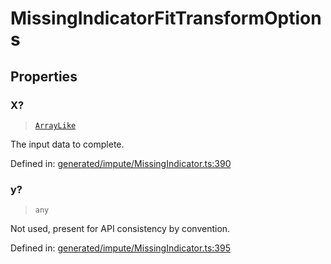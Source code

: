 # MissingIndicatorFitTransformOptions

## Properties

### X?

> [`ArrayLike`](../types/ArrayLike.md)

The input data to complete.

Defined in:  [generated/impute/MissingIndicator.ts:390](https://github.com/transitive-bullshit/scikit-learn-ts/blob/b59c1ff/packages/sklearn/src/generated/impute/MissingIndicator.ts#L390)

### y?

> `any`

Not used, present for API consistency by convention.

Defined in:  [generated/impute/MissingIndicator.ts:395](https://github.com/transitive-bullshit/scikit-learn-ts/blob/b59c1ff/packages/sklearn/src/generated/impute/MissingIndicator.ts#L395)
